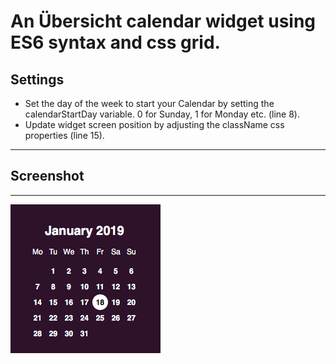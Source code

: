 # An Übersicht calendar widget using ES6 syntax and css grid.

## Settings

- Set the day of the week to start your Calendar by setting the calendarStartDay variable. 0 for Sunday, 1 for Monday etc. (line 8).
- Update widget screen position by adjusting the className css properties (line 15).

---

## Screenshot

---
![Example!](Calendar.png)
